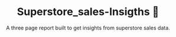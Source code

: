 <div align="center">

  # Superstore_sales-Insigths 🛒
  A three page report built to get insights from superstore sales data.
  
</div>
